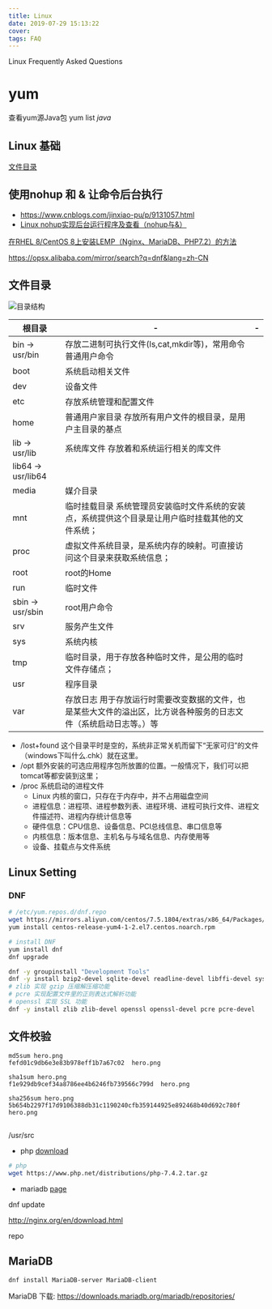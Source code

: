 ```yaml
---
title: Linux
date: 2019-07-29 15:13:22
cover:
tags: FAQ
---
```


Linux Frequently Asked Questions

<!-- more -->

# yum

查看yum源Java包
yum list *java*

## Linux 基础

[文件目录](#文件目录)


使用nohup 和 & 让命令后台执行
---
- https://www.cnblogs.com/jinxiao-pu/p/9131057.html
- [Linux nohup实现后台运行程序及查看（nohup与&）](https://www.jb51.net/article/169783.htm)

[在RHEL 8/CentOS 8上安装LEMP（Nginx、MariaDB、PHP7.2）的方法](https://ywnz.com/linuxyffq/4544.html)

https://opsx.alibaba.com/mirror/search?q=dnf&lang=zh-CN

## 文件目录

![目录结构](/img/linux/目录结构.png)

根目录|-|-
-|-|-
bin -> usr/bin | 存放二进制可执行文件(ls,cat,mkdir等)，常用命令 普通用户命令
boot | 系统启动相关文件
dev | 设备文件
etc | 存放系统管理和配置文件
home | 普通用户家目录 存放所有用户文件的根目录，是用户主目录的基点
lib -> usr/lib | 系统库文件 存放着和系统运行相关的库文件
lib64 -> usr/lib64 | 
media | 媒介目录
mnt | 临时挂载目录 系统管理员安装临时文件系统的安装点，系统提供这个目录是让用户临时挂载其他的文件系统；
proc | 虚拟文件系统目录，是系统内存的映射。可直接访问这个目录来获取系统信息；
root | root的Home
run | 临时文件
sbin -> usr/sbin | root用户命令
srv | 服务产生文件
sys | 系统内核
tmp | 临时目录，用于存放各种临时文件，是公用的临时文件存储点；
usr | 程序目录
var | 存放日志 用于存放运行时需要改变数据的文件，也是某些大文件的溢出区，比方说各种服务的日志文件（系统启动日志等。）等

- /lost+found 这个目录平时是空的，系统非正常关机而留下“无家可归”的文件（windows下叫什么.chk）就在这里。
- /opt 额外安装的可选应用程序包所放置的位置。一般情况下，我们可以把tomcat等都安装到这里；
- /proc 系统启动的进程文件
  - Linux 内核的窗口，只存在于内存中，并不占用磁盘空间
  - 进程信息：进程项、进程参数列表、进程环境、进程可执行文件、进程文件描述符、进程内存统计信息等
  - 硬件信息：CPU信息、设备信息、PCI总线信息、串口信息等
  - 内核信息：版本信息、主机名与与域名信息、内存使用等
  - 设备、挂载点与文件系统 

## Linux Setting

### DNF

```sh
# /etc/yum.repos.d/dnf.repo
wget https://mirrors.aliyun.com/centos/7.5.1804/extras/x86_64/Packages/centos-release-yum4-1-2.el7.centos.noarch.rpm
yum install centos-release-yum4-1-2.el7.centos.noarch.rpm

# install DNF
yum install dnf
dnf upgrade
```

```sh
dnf -y groupinstall "Development Tools"
dnf -y install bzip2-devel sqlite-devel readline-devel libffi-devel systemtap-sdt-devel openssl-static  lzma tk-devel xz-devel  ncurses-devel gdbm-devel  gcc
# zlib 实现 gzip 压缩解压缩功能
# pcre 实现配置文件里的正则表达式解析功能
# openssl 实现 SSL 功能
dnf -y install zlib zlib-devel openssl openssl-devel pcre pcre-devel
```

## 文件校验

```
md5sum hero.png 
fefd01c9db6e3e83b978eff1b7a67c02  hero.png
 
sha1sum hero.png 
f1e929db9cef34a8786ee4b6246fb739566c799d  hero.png
 
sha256sum hero.png 
5b654b2297f17d9106388db31c1190240cfb359144925e892468b40d692c780f  hero.png
```

## 

/usr/src

<!-- more -->

- php [download](https://www.php.net/downloads)

```sh
# php
wget https://www.php.net/distributions/php-7.4.2.tar.gz
```

- mariadb [page](https://downloads.mariadb.org/mariadb/repositories/)

dnf update

http://nginx.org/en/download.html

<!-- 备份 -->
repo

## MariaDB
```shell
dnf install MariaDB-server MariaDB-client
```

MariaDB 下载: https://downloads.mariadb.org/mariadb/repositories/